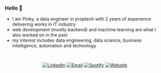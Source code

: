 ### Hello 👋
 
- I am Pinky, a data engineer in proptech with 2 years of experience delivering works in IT industry
- web development (mostly backend) and machine learning are what I also worked on in the past 
- my interest includes data engineering, data science, business intelligence, automation and technology

<br />


<div align="center">

[![LinkedIn](https://img.shields.io/badge/linkedin-0c65c2.svg?&style=for-the-badge&logo=linkedin&logoColor=white)](https://www.linkedin.com/in/pinky-gautam/)
[![Email](https://img.shields.io/badge/email-ea4435?&style=for-the-badge&logo=gmail&logoColor=white)](mailto:pinky.gtm@outlook.com)
[![Spotify](https://img.shields.io/badge/Spotify-1ccc5b?style=for-the-badge&logo=spotify&logoColor=white)](https://open.spotify.com/playlist/0ZzFiccqVn5KuW87IhIuSm?si=30138dd2aa87403b)
[![Website](https://img.shields.io/badge/Website-334255?style=for-the-badge&logo=githubsponsors&logoColor=white)]()

 </div>
